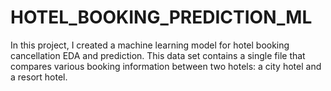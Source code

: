 # HOTEL_BOOKING_PREDICTION_ML
In this project, I created a machine learning model for hotel booking cancellation EDA and prediction.
This data set contains a single file that compares various booking information between two hotels: a city hotel and a resort hotel.
